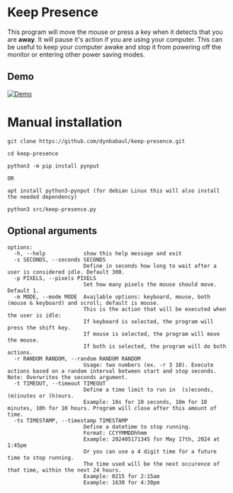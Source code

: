 # Keep Presence

This program will move the mouse or press a key when it detects that you are **away**.
It will pause it's action if you are using your computer.
This can be useful to keep your computer awake and stop it from powering off the monitor or entering other power saving modes.


## Demo

[![Demo](https://raw.githubusercontent.com/carrot69/keep-presence/master/demo/demo.gif)](https://github.com/carrot69/keep-presence)


# Manual installation

```
git clone https://github.com/dynbabaul/keep-presence.git

cd keep-presence

python3 -m pip install pynput

OR

apt install python3-pynput (for debian Linux this will also install the needed dependency)

python3 src/keep-presence.py
```

## Optional arguments

```
options:
  -h, --help            show this help message and exit
  -s SECONDS, --seconds SECONDS
                        Define in seconds how long to wait after a user is considered idle. Default 300.
  -p PIXELS, --pixels PIXELS
                        Set how many pixels the mouse should move. Default 1.
  -m MODE, --mode MODE  Available options: keyboard, mouse, both (mouse & keyboard) and scroll; default is mouse.
                        This is the action that will be executed when the user is idle:
                        If keyboard is selected, the program will press the shift key.
                        If mouse is selected, the program will move the mouse.
                        If both is selected, the program will do both actions.
  -r RANDOM RANDOM, --random RANDOM RANDOM
                        Usage: two numbers (ex. -r 3 10). Execute actions based on a random interval between start and stop seconds. Note: Overwrites the seconds argument.
  -t TIMEOUT, --timeout TIMEOUT
                        Define a time limit to run in  (s)econds, (m)inutes or (h)ours.
                        Example: 10s for 10 seconds, 10m for 10 minutes, 10h for 10 hours. Program will close after this amount of time.
  -ts TIMESTAMP, --timestamp TIMESTAMP
                        Define a datetime to stop running.
                        Format: CCYYMMDDhhmm
                        Example: 202405171345 for May 17th, 2024 at 1:45pm
                        Or you can use a 4 digit time for a future time to stop running.
                        The time used will be the next occurence of that time, within the next 24 hours.
                        Example: 0215 for 2:15am
                        Example: 1630 for 4:30pm


```

